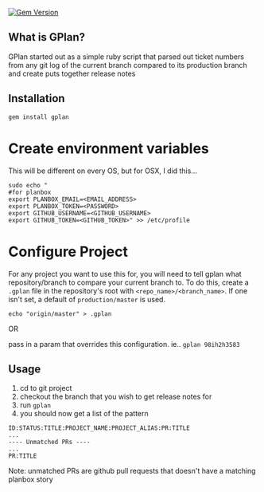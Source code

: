 [![Gem Version](https://badge.fury.io/rb/gplan.svg)](http://badge.fury.io/rb/gplan)

## What is GPlan?

GPlan started out as a simple ruby script that parsed out ticket numbers
from any git log of the current branch compared to its production branch
and create puts together release notes

## Installation

    gem install gplan

# Create environment variables

This will be different on every OS, but for OSX, I did this...

    sudo echo "
    #for planbox
    export PLANBOX_EMAIL=<EMAIL_ADDRESS>
    export PLANBOX_TOKEN=<PASSWORD>
    export GITHUB_USERNAME=<GITHUB_USERNAME>
    export GITHUB_TOKEN=<GITHUB_TOKEN>" >> /etc/profile

# Configure Project

For any project you want to use this for, you will need to tell gplan what repository/branch to compare your current branch to.  To do this, create a `.gplan` file in the repository's root with `<repo_name>/<branch_name>`. If one isn't set, a default of `production/master` is used.

    echo "origin/master" > .gplan

OR

pass in a param that overrides this configuration. ie.. `gplan 98ih2h3583`

## Usage

1. cd to git project
2. checkout the branch that you wish to get release notes for
3. run `gplan`
4. you should now get a list of the pattern

```
ID:STATUS:TITLE:PROJECT_NAME:PROJECT_ALIAS:PR:TITLE
...
---- Unmatched PRs ----
...
PR:TITLE
```

Note: unmatched PRs are github pull requests that doesn't have a matching planbox story
